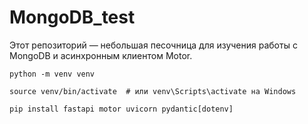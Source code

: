 # MongoDB_test
Этот репозиторий — небольшая песочница для изучения работы с MongoDB и асинхронным клиентом Motor.

```
python -m venv venv
```

```
source venv/bin/activate  # или venv\Scripts\activate на Windows
```

```
pip install fastapi motor uvicorn pydantic[dotenv]
```